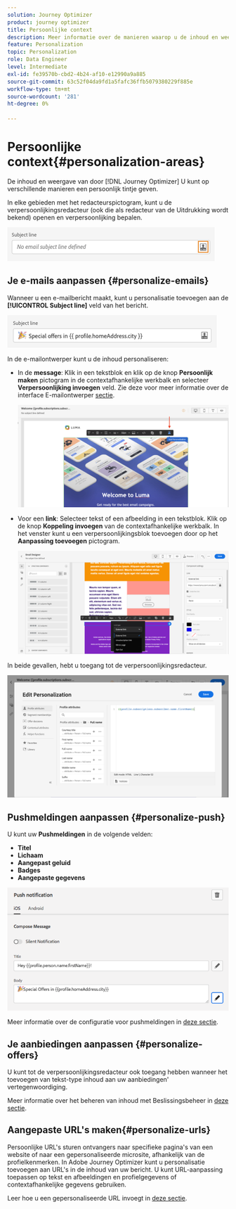 ```yaml
---
solution: Journey Optimizer
product: journey optimizer
title: Persoonlijke context
description: Meer informatie over de manieren waarop u de inhoud en weergave van uw berichten kunt aanpassen.
feature: Personalization
topic: Personalization
role: Data Engineer
level: Intermediate
exl-id: fe39570b-cbd2-4b24-af10-e12990a9a885
source-git-commit: 63c52f04da9fd1a5fafc36ffb5079380229f885e
workflow-type: tm+mt
source-wordcount: '281'
ht-degree: 0%

---
```


# Persoonlijke context{#personalization-areas}

De inhoud en weergave van door [!DNL Journey Optimizer] U kunt op verschillende manieren een persoonlijk tintje geven.

In elke gebieden met het redacteurspictogram, kunt u de verpersoonlijkingsredacteur (ook die als redacteur van de Uitdrukking wordt bekend) openen en verpersoonlijking bepalen.

![](assets/perso_icon.png)

## Je e-mails aanpassen {#personalize-emails}

Wanneer u een e-mailbericht maakt, kunt u personalisatie toevoegen aan de **[!UICONTROL Subject line]** veld van het bericht.

![](assets/perso_subject.png)

In de e-mailontwerper kunt u de inhoud personaliseren:

* In de **message**: Klik in een tekstblok en klik op de knop **Persoonlijk maken** pictogram in de contextafhankelijke werkbalk en selecteer **Verpersoonlijking invoegen** veld. Zie deze voor meer informatie over de interface E-mailontwerper [sectie](../design/design-emails.md).

   ![](assets/perso_insert.png)

* Voor een **link**: Selecteer tekst of een afbeelding in een tekstblok. Klik op de knop **Koppeling invoegen** van de contextafhankelijke werkbalk. In het venster kunt u een verpersoonlijkingsblok toevoegen door op het **Aanpassing toevoegen** pictogram.

   ![](assets/perso_link.png)

In beide gevallen, hebt u toegang tot de verpersoonlijkingsredacteur.

![](assets/perso_ee.png)

## Pushmeldingen aanpassen {#personalize-push}

U kunt uw **Pushmeldingen** in de volgende velden:

* **Titel**
* **Lichaam**
* **Aangepast geluid**
* **Badges**
* **Aangepaste gegevens**

![](assets/perso_push.png)

Meer informatie over de configuratie voor pushmeldingen in [deze sectie](../configuration/push-gs.md).

## Je aanbiedingen aanpassen {#personalize-offers}

U kunt tot de verpersoonlijkingsredacteur ook toegang hebben wanneer het toevoegen van tekst-type inhoud aan uw aanbiedingen&#39; vertegenwoordiging.

Meer informatie over het beheren van inhoud met Beslissingsbeheer in [deze sectie](../offers/offer-library/creating-personalized-offers.md#custom-text).

## Aangepaste URL&#39;s maken{#personalize-urls}

Persoonlijke URL&#39;s sturen ontvangers naar specifieke pagina&#39;s van een website of naar een gepersonaliseerde microsite, afhankelijk van de profielkenmerken. In Adobe Journey Optimizer kunt u personalisatie toevoegen aan URL&#39;s in de inhoud van uw bericht. U kunt URL-aanpassing toepassen op tekst en afbeeldingen en profielgegevens of contextafhankelijke gegevens gebruiken.

Leer hoe u een gepersonaliseerde URL invoegt in [deze sectie](personalization-syntax.md#perso-urls).

